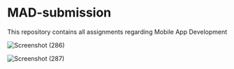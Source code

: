 # MAD-submission
This repository contains all assignments regarding Mobile App Development

![Screenshot (286)](https://user-images.githubusercontent.com/87796038/160282338-85620f2b-cb19-47ca-813d-3260a28a1292.png)

![Screenshot (287)](https://user-images.githubusercontent.com/87796038/160282320-4e57f893-4369-4095-82b4-45576193658e.png)
